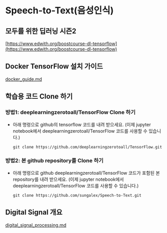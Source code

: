# Speech-to-Text(음성인식)

## 모두를 위한 딥러닝 시즌2

[https://www.edwith.org/boostcourse-dl-tensorflow](https://www.edwith.org/boostcourse-dl-tensorflow)

## Docker TensorFlow 설치 가이드

[docker_guide.md](docker_guide.md)

## 학습용 코드 Clone 하기

### 방법1: deeplearningzerotoall/TensorFlow Clone 하기

- 아래 명령으로 github의 tensorflow 코드를 내려 받으세요. (이제 jupyter notebook에서 deeplearningzerotoall/TensorFlow 코드를 사용할 수 있습니다.)

    `git clone https://github.com/deeplearningzerotoall/TensorFlow.git`

### 방법2: 본 github repository를 Clone 하기

- 아래 명령으로 github deeplearningzerotoall/TensorFlow 코드가 포함된 본 repository를 내려 받으세요. (이제 jupyter notebook에서 deeplearningzerotoall/TensorFlow 코드를 사용할 수 있습니다.)

    `git clone https://github.com/sungalex/Speech-to-Text.git`

## Digital Signal 개요

[digital_signal_processing.md](digital_signal_processing.md)
